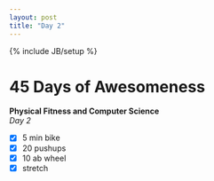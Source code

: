 ```yaml
---
layout: post
title: "Day 2"
---
```

{% include JB/setup %}
# 45 Days of Awesomeness
**Physical Fitness and Computer Science**  
_Day 2_


- [x] 5 min bike
- [x] 20 pushups
- [x] 10 ab wheel
- [x] stretch
